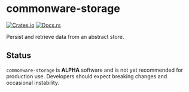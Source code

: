 # commonware-storage

[![Crates.io](https://img.shields.io/crates/v/commonware-storage.svg)](https://crates.io/crates/commonware-storage)
[![Docs.rs](https://img.shields.io/docsrs/commonware-storage/latest)](https://docs.rs/commonware-storage)

Persist and retrieve data from an abstract store.

## Status

`commonware-storage` is **ALPHA** software and is not yet recommended for production use. Developers should expect breaking changes and occasional instability.
